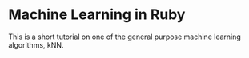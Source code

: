 # Machine Learning in Ruby

This is a short tutorial on one of the general purpose machine learning algorithms, kNN. 
